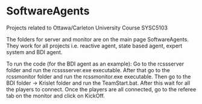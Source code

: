 # SoftwareAgents
Projects related to Ottawa/Carleton University Course SYSC5103

The folders for server and monitor are on the main page SoftwareAgents. They work for all projects i.e. reactive agent, state based agent, expert system and BDI agent.

To run the code (for the BDI agent as an example): 
Go to the rcssserver folder and run the rcsssserver.exe executable. 
After that go to the rcssmonitor folder and run the rcssmonitor.exe executable. 
Then go to the BDI folder -> Krislet folder and run the TeamStart.bat. After this wait for all the players to connect. 
Once the players are all connected, go to the referee tab on the monitor and click on KickOff.
